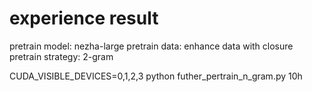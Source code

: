 # experience result

pretrain model: nezha-large
pretrain data: enhance data with closure
pretrain strategy: 2-gram

CUDA_VISIBLE_DEVICES=0,1,2,3 python futher_pertrain_n_gram.py 10h

